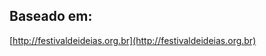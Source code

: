 <!-- Project Status
------
[![Build Status](https://secure.travis-ci.org/softa/festivaldeideias.png?branch=master)](http://travis-ci.org/softa/festivaldeideias)
 -->

Baseado em:
----
[http://festivaldeideias.org.br](http://festivaldeideias.org.br)
<!-- 

O que é o Festival de Ideias?
-----------------------------

Formulado para fomentar soluções criativas frente aos problemas atuais da sociedade e para
promover a inovação e o empreendedorismo, o FdI é uma rede de colaboração e troca de
informações entre empreendedores, investidores e o público em geral.


FdI, o coração
--------------

O Festival de Ideias 2012 foi reformulado para atender a demanda crescente de ideias
e para enfrentar o desafio de ser uma plataforma que evoluísse de forma orgânica e constante.
O Festival foi construído utilizando o Framework [Ruby on Rails](http://rubyonrails.com.br/) na 
versão 3.2.3 (a mais recente) e com cobertura de testes automatizados utilizando [Rspec](http://rspec.info/) e [Cucumber](http://cukes.info/).
Todo o código do Festival é [Copyleft Share-Alike](http://pt.wikipedia.org/wiki/Copyleft), o que quer dizer que você é livre para fazer o que bem entender com ele; 
contato que mencione o original e que o seu trabalho também seja **Copyleft**.


FdI, a comunidade
-----------------

O Festival de Ideias conta com a colaboração de alguns programadores e designers, porém a demanda (e expectativa dos usuários) é bem maior do que a equipe
atual pode fornecer. Por isso, o festival precisa de colaboradores para que a demanda seja alcançada.

O FDI é **open-source**. Participar de um projeto open source é a melhor forma de se aprender como trabalhar em equipe e como trabalhar com código alheio; é um
exercício de integração e comunidade. A comunidade em si é mais importante que código; é ela o motor da inovação.

Utilizamos o GitHub por ele concentrar a maior gama de projetos **open source** e fornecer uma estrutura de Issues (onde você pode enviar Pull Requests, registrar
problemas - bugs - ou mesmo dar dicas de como melhorar o código) utilizando o melhor versionador de arquivos (o [GIT](http://pt.wikipedia.org/wiki/Git)) disponível
até hoje. 

Confira o vídeo e participe da comunidade!
Link: [O Festival de Ideias: Plataforma](http://www.youtube.com/embed/MX2ArQiavHU)


Wiki
----

1. Como fazer um *fork* (copiar) o projeto pra minha máquina?
2. Como instalar o projeto?
3. Como criar o banco de dados?
4. Como rodar localmente o projeto?
5. Como escrever código com testes automatizados?
6. Como fazer *__commit__* (enviar as modificações que você fez) no meu fork?
7. Como fazer um *__Pull Request__* (enviar as suas modificações para o repositório do festival)?
8. Como ajudar a melhorar a comunidade?







------------------------------


What is the Festival de Ideias?
-------------------------------
Formulated to promote creative solutions to current problems facing society and to 
promote innovation and entrepreneurship, FDI is a network of collaboration and exchange
of information between entrepreneurs, investors and the public in general.


Fdi, the core
-------------

The Ideas Festival 2012 has been redesigned to meet the growing demand for ideas and to face the challenge
of being a platform that evolves organically and constantly. The Festival was built using the Ruby Framework [Ruby on Rails] (http://rubyonrails.org/)
in version 3.2.3 (the latest) and covered with automated tests using [RSpec] (http://rspec.info/) and [Cucumber] (http://cukes.info/). 
All of the Festival's code is licensed by [Copyleft Share-Alike](http://en.wikipedia.org/wiki/Copyleft) license, which means you are free to do whatever you want with it; 
but you have to mention the original repository in your work and also respect the original **Copyleft** license (which means your app should be copyleft too).


Fdi, the community
------------------

The FdI counts with the collaboration of some experienced developers and designers, but the growing demand (and expectation of users)
is much more than the current team can provide. Therefore, the festival seeks for colaborators to reach that demand.
The FdI is **open-source**. Participate in an open source project is the best way to learn how to work as a team and working with others's code, it is an
exercise of community and integration. The community is more important than code itself, the community is the engine of innovation.

We use GitHub because of its large range of hosted **open source** projects and because it provides a solid structure for Issues & History (where you can send Pull Requests,
report bugs or even give tips on how to improve the code) using the best CVS - [GIT](http://pt.wikipedia.org/wiki/Git) - available.

Check out the video and join the community!
Link: [The FdI: Platform](http://www.youtube.com/embed/MX2ArQiavHU)


Wiki
----

1. How to fork the project to my machine?
2. How to install the project on my machine?
3. How to create the projects' database?
4. How to run locally the project?
5. How to write code using TDD (automated tests)?
6. How to commit my modifications into my fork?
7. How to send pull requests to the original project?
8. How to improve the community behind the Fdi?

 -->